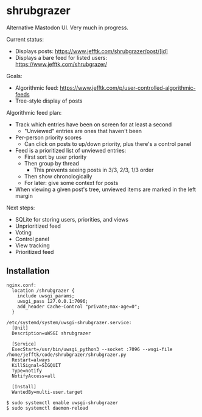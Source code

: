 # shrubgrazer

Alternative Mastodon UI.  Very much in progress.

Current status:
* Displays posts: https://www.jefftk.com/shrubgrazer/post/[id]
* Displays a bare feed for listed users: https://www.jefftk.com/shrubgrazer/

Goals:
* Algorithmic feed: https://www.jefftk.com/p/user-controlled-algorithmic-feeds
* Tree-style display of posts

Algorithmic feed plan:
* Track which entries have been on screen for at least a second
  * "Unviewed" entries are ones that haven't been
* Per-person priority scores
  * Can click on posts to up/down priority, plus there's a control panel
* Feed is a prioritized list of unviewed entries:
  * First sort by user priority
  * Then group by thread
    * This prevents seeing posts in 3/3, 2/3, 1/3 order
  * Then show chronologically
  * For later: give some context for posts
* When viewing a given post's tree, unviewed items are marked in the left margin

Next steps:
* SQLite for storing users, priorities, and views
* Unprioritized feed
* Voting
* Control panel
* View tracking
* Prioritized feed


## Installation

```
nginx.conf:
  location /shrubgrazer {
    include uwsgi_params;
    uwsgi_pass 127.0.0.1:7096;
    add_header Cache-Control "private;max-age=0";
  }

/etc/systemd/system/uwsgi-shrubgrazer.service:
  [Unit]
  Description=uWSGI shrubgrazer

  [Service]
  ExecStart=/usr/bin/uwsgi_python3 --socket :7096 --wsgi-file /home/jefftk/code/shrubgrazer/shrubgrazer.py
  Restart=always
  KillSignal=SIGQUIT
  Type=notify
  NotifyAccess=all

  [Install]
  WantedBy=multi-user.target

$ sudo systemctl enable uwsgi-shrubgrazer
$ sudo systemctl daemon-reload
```

